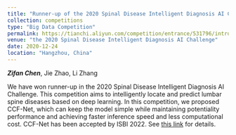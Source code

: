 ```yaml
---
title: "Runner-up of the 2020 Spinal Disease Intelligent Diagnosis AI Challenge"
collection: competitions
type: "Big Data Competition"
permalink: https://tianchi.aliyun.com/competition/entrance/531796/introduction
venue: "the 2020 Spinal Disease Intelligent Diagnosis AI Challenge"
date: 2020-12-24
location: "Hangzhou, China"
---
```


***Zifan Chen***, Jie Zhao, Li Zhang

We have won runner-up in the 2020 Spinal Disease Intelligent Diagnosis AI Challenge. This competition aims to intelligently locate and predict lumbar spine diseases based on deep learning. In this competition, we proposed CCF-Net, which can keep the model simple while maintaining potentiality performance and achieving faster inference speed and less computational cost. CCF-Net has been accepted by ISBI 2022. See [this link](https://czifan.github.io/publication/2022-03-16-ccfnet) for details.
